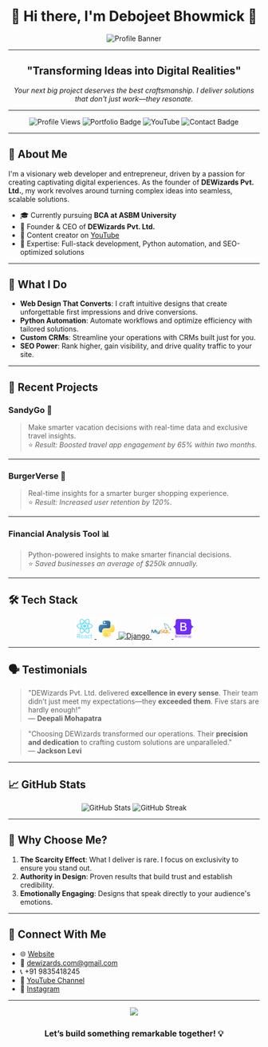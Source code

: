 <h1 align="center">🌟 Hi there, I'm Debojeet Bhowmick 🌟</h1>

<p align="center">
  <img src="https://debojeet-bhowmick.netlify.app/images/favicon.png" alt="Profile Banner" width="800" height="400">
</p>

---

<h2 align="center">"Transforming Ideas into Digital Realities"</h2>
<p align="center"><i>Your next big project deserves the best craftsmanship. I deliver solutions that don't just work—they resonate.</i></p>

---

<p align="center">
  <img src="https://komarev.com/ghpvc/?username=d3b0j33t&label=Profile%20Views&color=brightgreen&style=flat" alt="Profile Views">
  <img src="https://img.shields.io/badge/-Portfolio-4caf50?style=flat-square&logo=website&logoColor=white" alt="Portfolio Badge" />
  <img src="https://img.shields.io/badge/-YouTube-red?style=flat-square&logo=youtube&logoColor=white" alt="YouTube">
  <img src="https://img.shields.io/badge/-Contact%20Me-important?style=flat-square" alt="Contact Badge">
</p>

---

## 🚀 **About Me**

I'm a visionary web developer and entrepreneur, driven by a passion for creating captivating digital experiences. As the founder of **DEWizards Pvt. Ltd.**, my work revolves around turning complex ideas into seamless, scalable solutions.

- 🎓 Currently pursuing **BCA at ASBM University**  
- 🏢 Founder & CEO of **DEWizards Pvt. Ltd.**  
- 🎥 Content creator on [YouTube](https://www.youtube.com/channel/UCrxag8szJ24xzIeBRtwUyoQ)  
- 🔧 Expertise: Full-stack development, Python automation, and SEO-optimized solutions  

---

## 🌟 **What I Do**

- **Web Design That Converts**: I craft intuitive designs that create unforgettable first impressions and drive conversions.  
- **Python Automation**: Automate workflows and optimize efficiency with tailored solutions.  
- **Custom CRMs**: Streamline your operations with CRMs built just for you.  
- **SEO Power**: Rank higher, gain visibility, and drive quality traffic to your site.  

---

## 🧩 **Recent Projects**

### **SandyGo** 🌊  
> Make smarter vacation decisions with real-time data and exclusive travel insights.  
⭐ _Result: Boosted travel app engagement by 65% within two months._

---

### **BurgerVerse** 🍔  
> Real-time insights for a smarter burger shopping experience.  
⭐ _Result: Increased user retention by 120%._

---

### **Financial Analysis Tool** 📊  
> Python-powered insights to make smarter financial decisions.  
⭐ _Saved businesses an average of $250k annually._

---

## 🛠 **Tech Stack**

<p align="center">
  <a href="https://reactjs.org/" target="_blank" rel="noreferrer"> <img src="https://raw.githubusercontent.com/devicons/devicon/master/icons/react/react-original-wordmark.svg" alt="ReactJS" width="40" height="40"/> </a>
  <a href="https://www.python.org" target="_blank" rel="noreferrer"> <img src="https://raw.githubusercontent.com/devicons/devicon/master/icons/python/python-original.svg" alt="Python" width="40" height="40"/> </a>
  <a href="https://www.djangoproject.com/" target="_blank" rel="noreferrer"> <img src="https://cdn.worldvectorlogo.com/logos/django.svg" alt="Django" width="40" height="40"/> </a>
  <a href="https://www.mysql.com/" target="_blank" rel="noreferrer"> <img src="https://raw.githubusercontent.com/devicons/devicon/master/icons/mysql/mysql-original-wordmark.svg" alt="MySQL" width="40" height="40"/> </a>
  <a href="https://getbootstrap.com" target="_blank" rel="noreferrer"> <img src="https://raw.githubusercontent.com/devicons/devicon/master/icons/bootstrap/bootstrap-plain-wordmark.svg" alt="Bootstrap" width="40" height="40"/> </a>
</p>

---

## 🗣️ **Testimonials**

> "DEWizards Pvt. Ltd. delivered **excellence in every sense**. Their team didn’t just meet my expectations—they **exceeded them**. Five stars are hardly enough!"  
> — **Deepali Mohapatra**

> "Choosing DEWizards transformed our operations. Their **precision and dedication** to crafting custom solutions are unparalleled."  
> — **Jackson Levi**

---

## 📈 **GitHub Stats**

<p align="center">
  <img src="https://github-readme-stats.vercel.app/api?username=d3b0j33t&show_icons=true&theme=radical" alt="GitHub Stats">
  <img src="https://github-readme-streak-stats.herokuapp.com/?user=d3b0j33t&theme=radical" alt="GitHub Streak">
</p>

---

## 🖤 **Why Choose Me?**

1. **The Scarcity Effect**: What I deliver is rare. I focus on exclusivity to ensure you stand out.  
2. **Authority in Design**: Proven results that build trust and establish credibility.  
3. **Emotionally Engaging**: Designs that speak directly to your audience's emotions.  

---

## 🤝 **Connect With Me**

- 🌐 [Website](https://debojeet-bhowmick.netlify.app)  
- 📧 dewizards.com@gmail.com  
- 📞 +91 9835418245  
- 🎥 [YouTube Channel](https://www.youtube.com/channel/UCrxag8szJ24xzIeBRtwUyoQ)  
- 📸 [Instagram](https://www.instagram.com/debojeet_bhowmick/)  

---

<p align="center">
  <img src="https://media.giphy.com/media/xTiTnxpQ3ghPiB2Hp6/giphy.gif" width="200">
</p>

<h3 align="center">Let’s build something remarkable together! 💡</h3>
